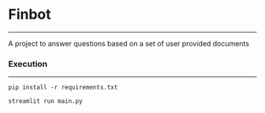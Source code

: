 # Finbot
---------------------
A project to answer questions based on a set of user provided documents


### Execution
-------------
 ```
 pip install -r requirements.txt
 ```
 
 ```
 streamlit run main.py
 ```